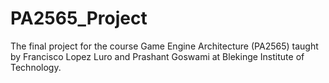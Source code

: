 # PA2565_Project
The final project for the course Game Engine Architecture (PA2565) taught by Francisco Lopez Luro and Prashant Goswami at Blekinge Institute of Technology.
